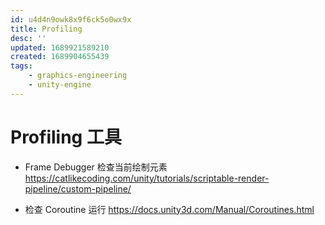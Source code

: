 ```yaml
---
id: u4d4n9owk8x9f6ck5o0wx9x
title: Profiling
desc: ''
updated: 1689921589210
created: 1689904655439
tags:
    - graphics-engineering
    - unity-engine
---
```


# Profiling 工具

- Frame Debugger 检查当前绘制元素
https://catlikecoding.com/unity/tutorials/scriptable-render-pipeline/custom-pipeline/

- 检查 Coroutine 运行 https://docs.unity3d.com/Manual/Coroutines.html
